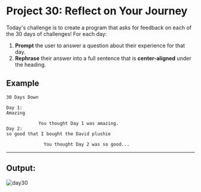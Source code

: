 # Project 30: Reflect on Your Journey

Today's challenge is to create a program that asks for feedback on each of the 30 days of challenges! For each day:

1. **Prompt** the user to answer a question about their experience for that day.
2. **Rephrase** their answer into a full sentence that is **center-aligned** under the heading.

## Example

```plaintext
30 Days Down

Day 1:
Amazing

            You thought Day 1 was amazing.
Day 2:
so good that I bought the David plushie

              You thought Day 2 was so good...
```
---

## Output:
![day30](https://github.com/user-attachments/assets/a588884e-11bc-42b1-9650-6f778f8ba542)
